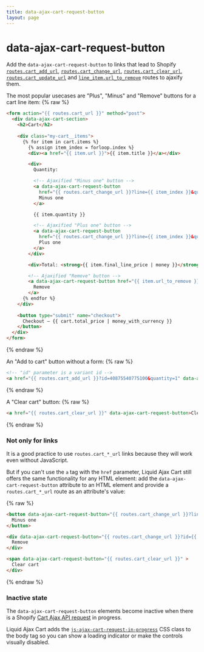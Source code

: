 ```yaml
---
title: data-ajax-cart-request-button
layout: page
---
```


# data-ajax-cart-request-button

Add the `data-ajax-cart-request-button` to links that lead to Shopify [`routes.cart_add_url`](https://shopify.dev/api/liquid/objects/routes#routes-cart_add_url), [`routes.cart_change_url`](https://shopify.dev/api/liquid/objects/routes#routes-cart_change_url), [`routes.cart_clear_url`](https://shopify.dev/api/liquid/objects/routes#routes-cart_clear_url), [`routes.cart_update_url`](https://shopify.dev/api/liquid/objects/routes#routes-cart_update_url) and [`line_item.url_to_remove`](https://shopify.dev/api/liquid/objects/line_item#line_item-url_to_remove) routes to ajaxify them.

The most popular usecases are "Plus", "Minus" and "Remove" buttons for a cart line item:
{% raw %}
``` html
<form action="{{ routes.cart_url }}" method="post">
  <div data-ajax-cart-section>
    <h2>Cart</h2>
    
    <div class="my-cart__items">
      {% for item in cart.items %}
        {% assign item_index = forloop.index %}
        <div><a href="{{ item.url }}">{{ item.title }}</a></div>

        <div>
          Quantity:

          <!-- Ajaxified "Minus one" button -->
          <a data-ajax-cart-request-button
            href="{{ routes.cart_change_url }}?line={{ item_index }}&quantity={{ item.quantity | minus: 1 }}" > 
            Minus one 
          </a>

          {{ item.quantity }}

          <!-- Ajaxified "Plus one" button -->
          <a data-ajax-cart-request-button 
            href="{{ routes.cart_change_url }}?line={{ item_index }}&quantity={{ item.quantity | plus: 1 }}"> 
            Plus one 
          </a>
        </div>

        <div>Total: <strong>{{ item.final_line_price | money }}</strong></div>

        <!-- Ajaxified "Remove" button -->
        <a data-ajax-cart-request-button href="{{ item.url_to_remove }}">
          Remove
        </a>
      {% endfor %}
    </div>
    
    <button type="submit" name="checkout">
      Checkout — {{ cart.total_price | money_with_currency }}
    </button> 
  </div>
</form>
```
{% endraw %}

An "Add to cart" button without a form:
{% raw %}
```html
<!-- "id" parameter is a variant id -->
<a href="{{ routes.cart_add_url }}?id=40875540775100&quantity=1" data-ajax-cart-request-button>Add to cart</a>
```
{% endraw %}

A "Clear cart" button:
{% raw %}
```html
<a href="{{ routes.cart_clear_url }}" data-ajax-cart-request-button>Clear cart</a>
```
{% endraw %}

### Not only for links

It is a good practice to use `routes.cart_*_url` links because they will work even without JavaScript.

But if you can't use the `a` tag with the `href` parameter, Liquid Ajax Cart still offers the same functionality for any HTML element: add the `data-ajax-cart-request-button` attribute to an HTML element and provide a `routes.cart_*_url` route as an attribute's value:

{% raw %}
```html
<button data-ajax-cart-request-button="{{ routes.cart_change_url }}?line={{ item_index }}&quantity={{ item.quantity | minus: 1 }}" >
  Minus one 
</button>

<div data-ajax-cart-request-button="{{ routes.cart_change_url }}?id={{ item.key }}&quantity=0" > 
  Remove
</div>

<span data-ajax-cart-request-button="{{ routes.cart_clear_url }}" > 
  Clear cart
</div>
``` 
{% endraw %}

### Inactive state

The `data-ajax-cart-request-button` elements become inactive when there is a Shopify [Cart Ajax API request](/reference/requests/) in progress.

Liquid Ajax Cart adds the [`js-ajax-cart-request-in-progress`](/reference/js-ajax-cart-request-in-progress/) CSS class to the body tag so you can show a loading indicator or make the controls visually disabled.
